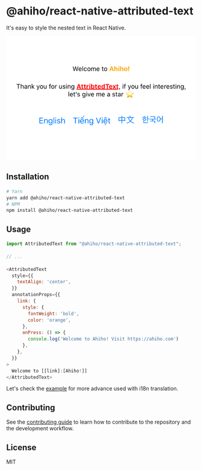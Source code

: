 # @ahiho/react-native-attributed-text

It's easy to style the nested text in React Native.

![Ahiho Attributed Text](./docs/images/ahiho-attributed-text.png "Ahiho Attributed Text")

## Installation

```sh
# Yarn
yarn add @ahiho/react-native-attributed-text
# NPM
npm install @ahiho/react-native-attributed-text
```

## Usage

```js
import AttributedText from "@ahiho/react-native-attributed-text";

// ...

<AttributedText
  style={{
    textAlign: 'center',
  }}
  annotationProps={{
    link: {
      style: {
        fontWeight: 'bold',
        color: 'orange',
      },
      onPress: () => {
        console.log('Welcome to Ahiho! Visit https://ahiho.com')
      },
    },
  }}
>
  Welcome to [[link]:[Ahiho!]]
</AttributedText>
```

Let's check the [example](https://github.com/ahiho/react-native-attributed-text/tree/master/example) for more advance used with i18n translation.

## Contributing

See the [contributing guide](CONTRIBUTING.md) to learn how to contribute to the repository and the development workflow.

## License

MIT
